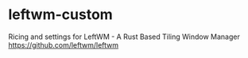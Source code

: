 # leftwm-custom
Ricing and settings for LeftWM - A Rust Based Tiling Window Manager 
https://github.com/leftwm/leftwm
